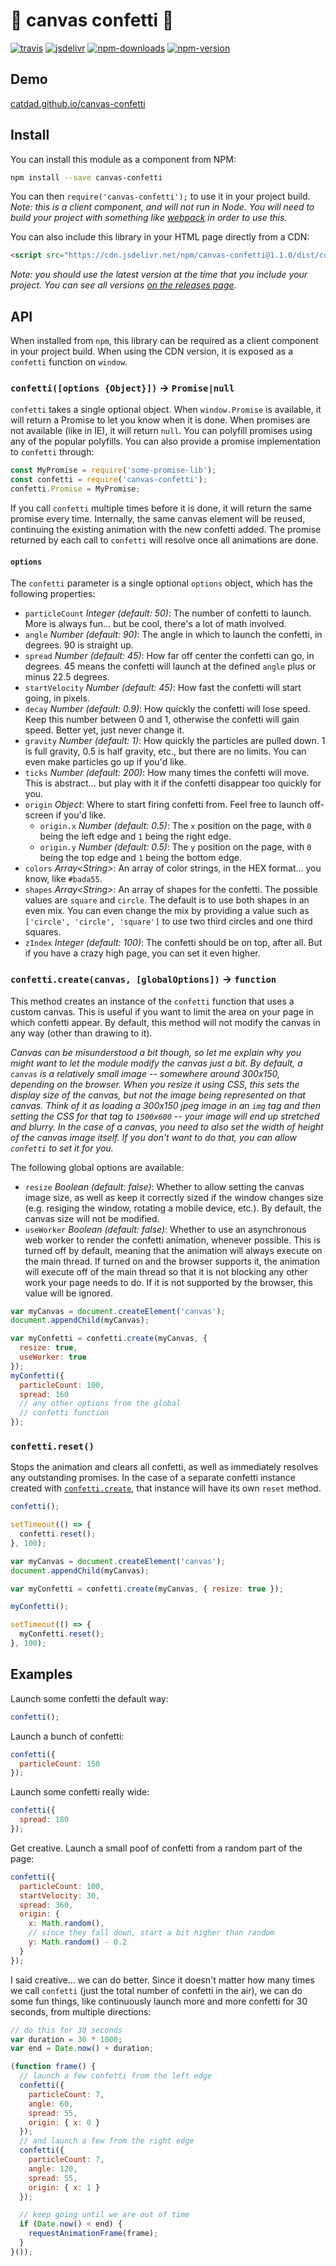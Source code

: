# 🎊 canvas confetti 🎊

[![travis][travis.svg]][travis.link]
[![jsdelivr][jsdelivr.svg]][jsdelivr.link]
[![npm-downloads][npm-downloads.svg]][npm.link]
[![npm-version][npm-version.svg]][npm.link]

[travis.svg]: https://travis-ci.org/catdad/canvas-confetti.svg?branch=master
[travis.link]: https://travis-ci.org/catdad/canvas-confetti
[jsdelivr.svg]: https://data.jsdelivr.com/v1/package/npm/canvas-confetti/badge?style=rounded
[jsdelivr.link]: https://www.jsdelivr.com/package/npm/canvas-confetti
[npm-downloads.svg]: https://img.shields.io/npm/dm/canvas-confetti.svg
[npm.link]: https://www.npmjs.com/package/canvas-confetti
[npm-version.svg]: https://img.shields.io/npm/v/canvas-confetti.svg

## Demo

[catdad.github.io/canvas-confetti](https://catdad.github.io/canvas-confetti/)

## Install

You can install this module as a component from NPM:

```bash
npm install --save canvas-confetti
```

You can then `require('canvas-confetti');` to use it in your project build. _Note: this is a client component, and will not run in Node. You will need to build your project with something like [webpack](https://github.com/webpack/webpack) in order to use this._

You can also include this library in your HTML page directly from a CDN:

```html
<script src="https://cdn.jsdelivr.net/npm/canvas-confetti@1.1.0/dist/confetti.browser.min.js"></script>
```

_Note: you should use the latest version at the time that you include your project. You can see all versions [on the releases page](https://github.com/catdad/canvas-confetti/releases)._

## API

When installed from `npm`, this library can be required as a client component in your project build. When using the CDN version, it is exposed as a `confetti` function on `window`.

### `confetti([options {Object}])` → `Promise|null`

`confetti` takes a single optional object. When `window.Promise` is available, it will return a Promise to let you know when it is done. When promises are not available (like in IE), it will return `null`. You can polyfill promises using any of the popular polyfills. You can also provide a promise implementation to `confetti` through:

```javascript
const MyPromise = require('some-promise-lib');
const confetti = require('canvas-confetti');
confetti.Promise = MyPromise;
```

If you call `confetti` multiple times before it is done, it will return the same promise every time. Internally, the same canvas element will be reused, continuing the existing animation with the new confetti added. The promise returned by each call to `confetti` will resolve once all animations are done.

#### `options`

The `confetti` parameter is a single optional `options` object, which has the following properties:

- `particleCount` _Integer (default: 50)_: The number of confetti to launch. More is always fun... but be cool, there's a lot of math involved.
- `angle` _Number (default: 90)_: The angle in which to launch the confetti, in degrees. 90 is straight up.
- `spread` _Number (default: 45)_: How far off center the confetti can go, in degrees. 45 means the confetti will launch at the defined `angle` plus or minus 22.5 degrees.
- `startVelocity` _Number (default: 45)_: How fast the confetti will start going, in pixels.
- `decay` _Number (default: 0.9)_: How quickly the confetti will lose speed. Keep this number between 0 and 1, otherwise the confetti will gain speed. Better yet, just never change it.
- `gravity` _Number (default: 1)_: How quickly the particles are pulled down. 1 is full gravity, 0.5 is half gravity, etc., but there are no limits. You can even make particles go up if you'd like.
- `ticks` _Number (default: 200)_: How many times the confetti will move. This is abstract... but play with it if the confetti disappear too quickly for you.
- `origin` _Object_: Where to start firing confetti from. Feel free to launch off-screen if you'd like.
  - `origin.x` _Number (default: 0.5)_: The `x` position on the page, with `0` being the left edge and `1` being the right edge.
  - `origin.y` _Number (default: 0.5)_: The `y` position on the page, with `0` being the top edge and `1` being the bottom edge.
- `colors` _Array&lt;String&gt;_: An array of color strings, in the HEX format... you know, like `#bada55`.
- `shapes` _Array&lt;String&gt;_: An array of shapes for the confetti. The possible values are `square` and `circle`. The default is to use both shapes in an even mix. You can even change the mix by providing a value such as `['circle', 'circle', 'square']` to use two third circles and one third squares.
- `zIndex` _Integer (default: 100)_: The confetti should be on top, after all. But if you have a crazy high page, you can set it even higher.

### `confetti.create(canvas, [globalOptions])` → `function`

This method creates an instance of the `confetti` function that uses a custom canvas. This is useful if you want to limit the area on your page in which confetti appear. By default, this method will not modify the canvas in any way (other than drawing to it).

_Canvas can be misunderstood a bit though, so let me explain why you might want to let the module modify the canvas just a bit. By default, a `canvas` is a relatively small image -- somewhere around 300x150, depending on the browser. When you resize it using CSS, this sets the display size of the canvas, but not the image being represented on that canvas. Think of it as loading a 300x150 jpeg image in an `img` tag and then setting the CSS for that tag to `1500x600` -- your image will end up stretched and blurry. In the case of a canvas, you need to also set the width of height of the canvas image itself. If you don't want to do that, you can allow `confetti` to set it for you._

The following global options are available:
* `resize` _Boolean (default: false)_: Whether to allow setting the canvas image size, as well as keep it correctly sized if the window changes size (e.g. resiging the window, rotating a mobile device, etc.). By default, the canvas size will not be modified.
* `useWorker` _Boolean (default: false)_: Whether to use an asynchronous web worker to render the confetti animation, whenever possible. This is turned off by default, meaning that the animation will always execute on the main thread. If turned on and the browser supports it, the animation will execute off of the main thread so that it is not blocking any other work your page needs to do. If it is not supported by the browser, this value will be ignored.

```javascript
var myCanvas = document.createElement('canvas');
document.appendChild(myCanvas);

var myConfetti = confetti.create(myCanvas, {
  resize: true,
  useWorker: true
});
myConfetti({
  particleCount: 100,
  spread: 160
  // any other options from the global
  // confetti function
});
```

### `confetti.reset()`

Stops the animation and clears all confetti, as well as immediately resolves any outstanding promises. In the case of a separate confetti instance created with [`confetti.create`](#confetticreatecanvas-globaloptions--function), that instance will have its own `reset` method.

```javascript
confetti();

setTimeout(() => {
  confetti.reset();
}, 100);
```

```javascript
var myCanvas = document.createElement('canvas');
document.appendChild(myCanvas);

var myConfetti = confetti.create(myCanvas, { resize: true });

myConfetti();

setTimeout(() => {
  myConfetti.reset();
}, 100);
```

## Examples

Launch some confetti the default way:

```javascript
confetti();
```

Launch a bunch of confetti:

```javascript
confetti({
  particleCount: 150
});
```

Launch some confetti really wide:

```javascript
confetti({
  spread: 180
});
```

Get creative. Launch a small poof of confetti from a random part of the page:

```javascript
confetti({
  particleCount: 100,
  startVelocity: 30,
  spread: 360,
  origin: {
    x: Math.random(),
    // since they fall down, start a bit higher than random
    y: Math.random() - 0.2
  }
});
```

I said creative... we can do better. Since it doesn't matter how many times we call `confetti` (just the total number of confetti in the air), we can do some fun things, like continuously launch more and more confetti for 30 seconds, from multiple directions:

```javascript
// do this for 30 seconds
var duration = 30 * 1000;
var end = Date.now() + duration;

(function frame() {
  // launch a few confetti from the left edge
  confetti({
    particleCount: 7,
    angle: 60,
    spread: 55,
    origin: { x: 0 }
  });
  // and launch a few from the right edge
  confetti({
    particleCount: 7,
    angle: 120,
    spread: 55,
    origin: { x: 1 }
  });

  // keep going until we are out of time
  if (Date.now() < end) {
    requestAnimationFrame(frame);
  }
}());
```
